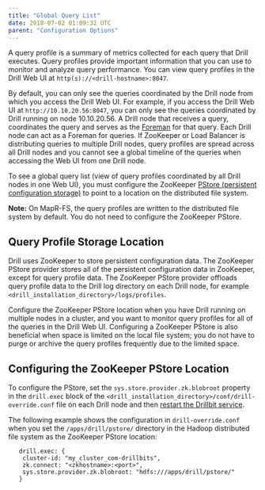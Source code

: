 ```yaml
---
title: "Global Query List"
date: 2018-07-02 01:09:32 UTC
parent: "Configuration Options"
---
```


A query profile is a summary of metrics collected for each query that Drill executes. Query profiles provide important information that you can use to monitor and analyze query performance. You can view query profiles in the Drill Web UI at `http(s)://<drill-hostname>:8047`.  

By default, you can only see the queries coordinated by the Drill node from which you access the Drill Web UI. For example, if you access the Drill Web UI at `http://10.10.20.56:8047`, you can only see the queries coordinated by Drill running on node 10.10.20.56. A Drill node that receives a query, coordinates the query and serves as the [Foreman]({{site.baseurl}}/docs/drill-query-execution/) for that query. Each Drill node can act as a Foreman for queries. If ZooKeeper or Load Balancer is distributing queries to multiple Drill nodes, query profiles are spread across all Drill nodes and you cannot see a global timeline of the queries when accessing the Web UI from one Drill node. 

To see a global query list (view of query profiles coordinated by all Drill nodes in one Web UI), you must configure the ZooKeeper [PStore (persistent configuration storage)]({{site.baseurl}}/docs/persistent-configuration-storage/) to point to a location on the distributed file system.  

**Note:** On MapR-FS, the query profiles are written to the distributed file system by default. You do not need to configure the ZooKeeper PStore.  

## Query Profile Storage Location   

Drill uses ZooKeeper to store persistent configuration data. The ZooKeeper PStore provider stores all of the persistent configuration data in ZooKeeper, except for query profile data. The ZooKeeper PStore provider offloads query profile data to the Drill log directory on each Drill node, for example `<drill_installation_directory>/logs/profiles`. 
 
Configure the ZooKeeper PStore location when you have Drill running on multiple nodes in a cluster, and you want to monitor query profiles for all of the queries in the Drill Web UI. Configuring a ZooKeeper PStore is also beneficial when space is limited on the local file system; you do not have to purge or archive the query profiles frequently due to the limited space.  

## Configuring the ZooKeeper PStore Location   

To configure the PStore, set the `sys.store.provider.zk.blobroot` property in the `drill.exec` block of the `<drill_installation_directory>/conf/drill-override.conf` file on each Drill node and then [restart the Drillbit service]({{site.baseurl}}/docs/starting-drill-in-distributed-mode/). 

The following example shows the configuration in `drill-override.conf` when you set the `/apps/drill/pstore/` directory in the Hadoop distributed file system as the ZooKeeper PStore location:  

       drill.exec: {
        cluster-id: "my_cluster_com-drillbits",
        zk.connect: "<zkhostname>:<port>",
        sys.store.provider.zk.blobroot: "hdfs:///apps/drill/pstore/"
       }
  


